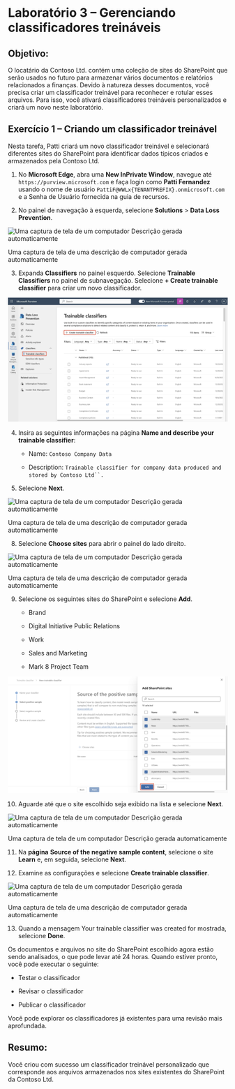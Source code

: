 # Laboratório 3 – Gerenciando classificadores treináveis

## Objetivo:

O locatário da Contoso Ltd. contém uma coleção de sites do SharePoint
que serão usados no futuro para armazenar vários documentos e relatórios
relacionados a finanças. Devido à natureza desses documentos, você
precisa criar um classificador treinável para reconhecer e rotular esses
arquivos. Para isso, você ativará classificadores treináveis
personalizados e criará um novo neste laboratório.

## Exercício 1 – Criando um classificador treinável

Nesta tarefa, Patti criará um novo classificador treinável e selecionará
diferentes sites do SharePoint para identificar dados típicos criados e
armazenados pela Contoso Ltd.

1.  No **Microsoft Edge**, abra uma **New InPrivate Window**, navegue
    até `https://purview.microsoft.com` e faça login como **Patti
    Fernandez** usando o nome de usuário
    `PattiF@WWLx{TENANTPREFIX}.onmicrosoft.com` e a Senha de Usuário
    fornecida na guia de recursos.

2.  No painel de navegação à esquerda, selecione **Solutions** \> **Data
    Loss Prevention**.

![Uma captura de tela de um computador Descrição gerada
automaticamente](./media/image1.png)

Uma captura de tela de uma descrição de computador gerada
automaticamente

3.  Expanda **Classifiers** no painel esquerdo. Selecione **Trainable
    Classifiers** no painel de subnavegação. Selecione **+ Create
    trainable classifier** para criar um novo classificador.

![](./media/image2.png)

4.  Insira as seguintes informações na página **Name and describe your
    trainable classifier**:

    - Name: `Contoso Company Data`

    - Description:
      `Trainable classifier for company data produced and stored by Contoso Ltd``.`

5.  Selecione **Next**.

![Uma captura de tela de um computador Descrição gerada
automaticamente](./media/image3.png)

Uma captura de tela de uma descrição de computador gerada
automaticamente

8.  Selecione **Choose sites** para abrir o painel do lado direito.

![Uma captura de tela de um computador Descrição gerada
automaticamente](./media/image4.png)

Uma captura de tela de uma descrição de computador gerada
automaticamente

9.  Selecione os seguintes sites do SharePoint e selecione **Add**.

    - Brand

    - Digital Initiative Public Relations

    - Work

    - Sales and Marketing

    - Mark 8 Project Team

![](./media/image5.png)

10. Aguarde até que o site escolhido seja exibido na lista e selecione
    **Next**.

![Uma captura de tela de um computador Descrição gerada
automaticamente](./media/image6.png)

Uma captura de tela de um computador Descrição gerada automaticamente

11. Na **página** **Source of the negative sample content**, selecione o
    site **Learn** e, em seguida, selecione **Next**.

12. Examine as configurações e selecione **Create trainable
    classifier**.

![Uma captura de tela de um computador Descrição gerada
automaticamente](./media/image7.png)

Uma captura de tela de uma descrição de computador gerada
automaticamente

13. Quando a mensagem Your trainable classifier was created for
    mostrada, selecione **Done**.

Os documentos e arquivos no site do SharePoint escolhido agora estão
sendo analisados, o que pode levar até 24 horas. Quando estiver pronto,
você pode executar o seguinte:

- Testar o classificador

- Revisar o classificador

- Publicar o classificador

Você pode explorar os classificadores já existentes para uma revisão
mais aprofundada.

## Resumo:

Você criou com sucesso um classificador treinável personalizado que
corresponde aos arquivos armazenados nos sites existentes do SharePoint
da Contoso Ltd.
